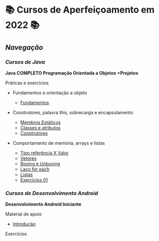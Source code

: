 # 📚 Cursos de Aperfeiçoamento em 2022 📚

## _Navegação_

### _Cursos de Java_

**Java COMPLETO Programação Orientada a Objetos +Projetos**

Práticas e exercícios

- Fundamentos e orientação a objeto

    - [Fundamentos](/Java/CursoUdemyJava/curso_programacao/)

- Construtores, palavra this, sobrecarga e encapsulamento

    - [Membros Estáticos](/Java/CursoUdemyJava/boxingEunboxing/)
    - [Classes e atributos](/Java/CursoUdemyJava/exerciciosClassesEAtributos/)
    - [Construtores](/Java/CursoUdemyJava/exercicios_contrutores/)

- Comportamento de memória, arrays e listas

    - [Tipo referência X Valor](/Java/CursoUdemyJava/tiposReferenciaTiposValor/)
    - [Vetores](/Java/CursoUdemyJava/vetores/)
    - [Boxing e Unboxing](/Java/CursoUdemyJava/boxingEunboxing/)
    - [Laço for each](/Java/CursoUdemyJava/lacoForEach/)
    - [Listas](/Java/CursoUdemyJava/listasParte02/)
    - [Exercícios 01](/Java/CursoUdemyJava/exerciciosListas/)

### _Cursos de Desenvolvimento Android_

**Desenvolvimento Android Iniciante**

Material de apoio

- [Introdução](/Android/CursoUdemyAndroidIniciante/Introducao/) 

Exercícios
